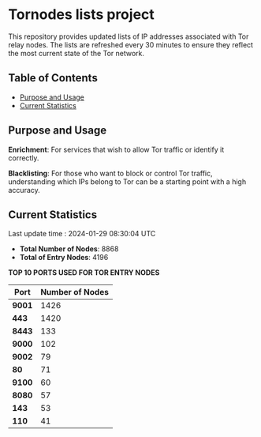 # Tornodes lists project

This repository provides updated lists of IP addresses associated with Tor relay nodes. The lists are refreshed every 30 minutes to ensure they reflect the most current state of the Tor network.

## Table of Contents

- [Purpose and Usage](#purpose-and-usage)
- [Current Statistics](#current-statistics)


## Purpose and Usage

**Enrichment**: For services that wish to allow Tor traffic or identify it correctly.

**Blacklisting**: For those who want to block or control Tor traffic, understanding which IPs belong to Tor can be a starting point with a high accuracy.

## Current Statistics

Last update time : 2024-01-29 08:30:04 UTC

- **Total Number of Nodes**: 8868
- **Total of Entry Nodes**: 4196

**TOP 10 PORTS USED FOR TOR ENTRY NODES**

| **Port** | **Number of Nodes** |
|------|-----------------|
| **9001**   | 1426  |
| **443**   | 1420  |
| **8443**   | 133  |
| **9000**   | 102  |
| **9002**   | 79  |
| **80**   | 71  |
| **9100**   | 60  |
| **8080**   | 57  |
| **143**   | 53  |
| **110**   | 41  |

